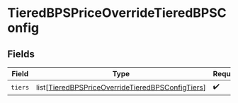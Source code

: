 # TieredBPSPriceOverrideTieredBPSConfig


## Fields

| Field                                                                                                                 | Type                                                                                                                  | Required                                                                                                              | Description                                                                                                           |
| --------------------------------------------------------------------------------------------------------------------- | --------------------------------------------------------------------------------------------------------------------- | --------------------------------------------------------------------------------------------------------------------- | --------------------------------------------------------------------------------------------------------------------- |
| `tiers`                                                                                                               | list[[TieredBPSPriceOverrideTieredBPSConfigTiers](../../models/shared/tieredbpspriceoverridetieredbpsconfigtiers.md)] | :heavy_check_mark:                                                                                                    | N/A                                                                                                                   |